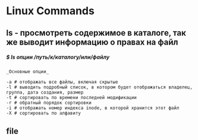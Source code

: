 # Linux Commands

## ls - просмотреть содержимое в каталоге, так же выводит информацию о правах на файл
##### $ ls опции /путь/к/каталогу/или/файлу
```
_Основные опции_

-a # отображать все файлы, включая скрытые
-l # выводить подробный список, в котором будет отображаться владелец, группа, дата создания, размер
-t # сортировать по времени последней модификации
-r # обратный порядок сортировки
-i # отображать номер индекса inode, в которой хранится этот файл
-X # сортировать по алфавиту
```

## file
```
